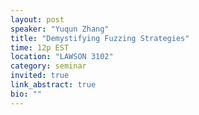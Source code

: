 ```yaml
---
layout: post
speaker: "Yuqun Zhang"
title: "Demystifying Fuzzing Strategies"
time: 12p EST
location: "LAWSON 3102"
category: seminar
invited: true
link_abstract: true
bio: ""
---
```

